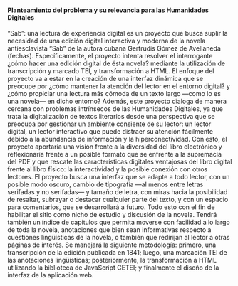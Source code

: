 #### Planteamiento del problema y su relevancia para las Humanidades Digitales

“Sab”: una lectura de experiencia digital es un proyecto que busca suplir la necesidad de una edición digital interactiva y moderna de la novela antiesclavista “Sab” de la autora cubana Gertrudis Gómez de Avellaneda (fechas). Específicamente, el proyecto intenta resolver el interrogante ¿cómo hacer una edición digital de ésta novela? mediante la utilización de transcripción y marcado TEI, y transformación a HTML. El enfoque del proyecto va a estar en la creación de una interfaz dinámica que se preocupe por ¿cómo mantener la atención del lector en el entorno digital? y ¿cómo propiciar una lectura más cómoda de un texto largo —como lo es una novela— en dicho entorno? Además, este proyecto dialoga de manera cercana con problemas intrínsecos de las Humanidades Digitales, ya que trata la digitalización de textos literarios desde una perspectiva que se preocupa por gestionar un ambiente consiente de su lector: un lector digital, un lector interactivo que puede distraer su atención fácilmente debido a la abundancia de información y la hiperconectividad. Con esto, el proyecto aportaría una visión frente a la diversidad del libro electrónico y reflexionaría frente a un posible formato que se enfrente a la supremacía del PDF y que rescate las características digitales ventajosas del libro digital frente al libro físico: la interactividad y la posible conexión con otros lectores. El proyecto busca una interfaz que se adapte a todo lector, con un posible modo oscuro, cambio de tipografía —al menos entre letras serifadas y no serifadas— y tamaño de letra, con miras hacia la posibilidad de resaltar, subrayar o destacar cualquier parte del texto, y con un espacio para comentarios, que se desarrollará a futuro. Todo esto con el fin de habilitar el sitio como nicho de estudio y discusión de la novela. Tendrá también un índice de capítulos que permita moverse con facilidad a lo largo de toda la novela, anotaciones que bien sean informativas respecto a cuestiones lingüísticas de la novela, o también que redirijan al lector a otras páginas de interés. Se manejará la siguiente metodología: primero, una transcripción de la edición publicada en 1841; luego, una marcación TEI de las anotaciones lingüísticas; posteriormente, la transformación a HTML utilizando la biblioteca de JavaScript CETEI; y finalmente el diseño de la interfaz de la aplicación web. 

